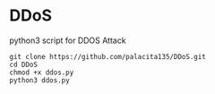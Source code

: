 # DDoS
python3 script for DDOS Attack

    git clone https://github.com/palacita135/DDoS.git
    cd DDoS
    chmod +x ddos.py
    python3 ddos.py

